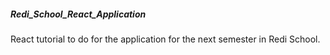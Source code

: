##### Redi_School_React_Application

React tutorial to do for the application for the next semester in Redi School.
